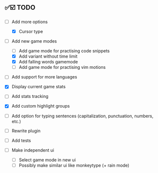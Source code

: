 ## ✅☑️ TODO

-   [ ] Add more options
    -   [x] Cursor type
-   [ ] Add new game modes
    -   [ ] Add game mode for practising code snippets
    -   [x] Add variant without time limit
    -   [x] Add falling words gamemode
    -   [ ] Add game mode for practising vim motions
-   [ ] Add support for more languages
-   [x] Display current game stats
-   [ ] Add stats tracking
-   [x] Add custom highlight groups
-   [ ] Add option for typing sentences (capitalization, punctuation, numbers, etc.)

-   [ ] Rewrite plugin
-   [ ] Add tests
-   [ ] Make independent ui
    -   [ ] Select game mode in new ui
    -   [ ] Possibly make similar ui like monkeytype (+ rain mode)
